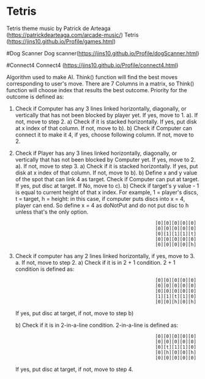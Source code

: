 # Tetris
Tetris theme music by Patrick de Arteaga (https://patrickdearteaga.com/arcade-music/)
Tetris (https://jins10.github.io/Profile/games.html)

#Dog Scanner
Dog scanner(https://jins10.github.io/Profile/dogScanner.html)

#Connect4
Connect4 (https://jins10.github.io/Profile/connect4.html)

Algorithm used to make AI.
Think() function will find the best moves corresponding to user's move. There are 7 Columns in a matrix, so Think() function will choose index that results the best outcome. Priority for the outcome is defined as:

1. Check if Computer has any 3 lines linked horizontally, diagonally, or vertically that has not been blocked by player yet. If yes, move to 1. a). If not, move to step 2.
   a) Check if it is stacked horizontally. If yes, put disk at x index of that column. If not, move to b).
   b) Check if Computer can connect it to make it 4, if yes, choose following column. If not, move to 2.
   
2. Check if Player has any 3 lines linked horizontally, diagonally, or vertically that has not been blocked by Computer yet. If yes, move to 2. a). If not, move to step 3.
  a) Check if it is stacked horizontally. If yes, put disk at x index of that column. If not, move to b).
  b) Define x and y value of the spot that can link 4 as target. Check if Computer can put at target. If yes, put disc at target. If No, move to c).
  b) Check if target's y value - 1 is equal to current height of that x index. For example, 1 = player's discs, t = target, h = height:
  in this case, if computer puts discs into x = 4, player can end. So define x = 4 as doNotPut and do not put disc to h unless that's the only option.
                                                    
                                                          [0][0][0][0][0]
                                                          [0][0][0][0][0]
                                                          [0][1][1][1][t]
                                                          [0][0][0][0][0]
                                                          [0][0][0][0][h]

3. Check if computer has any 2 lines linked horizontally, if yes, move to 3. a. If not, move to step 2.
  a) Check if it is in 2 + 1 condition. 2 + 1 condition is defined as:
                                                            
                                                          [0][0][0][0][0]
                                                          [0][0][0][0][0]
                                                          [0][0][0][0][0]
                                                          [1][1][t][1][0]
                                                          [0][0][h][0][h]
   
   If yes, put disc at target, if not, move to step b)
   
   b) Check if it is in 2-in-a-line condition. 2-in-a-line is defined as:
   
                                                          [0][0][0][0][0]
                                                          [0][0][0][0][0]
                                                          [0][t][1][1][0]
                                                          [0][h][0][0][h]
                                                          [0][0][0][0][0]
                                                          
   If yes, put disc at target, if not, move to step 4.
   
   
